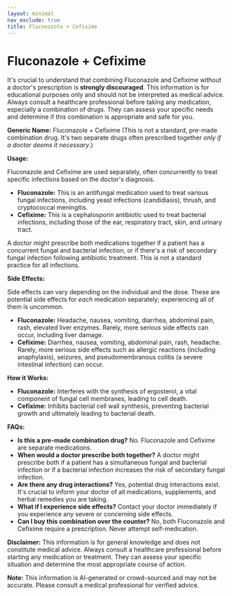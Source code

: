 ```yaml
---
layout: minimal
nav_exclude: true
title: Fluconazole + Cefixime
---
```


# Fluconazole + Cefixime

It's crucial to understand that combining Fluconazole and Cefixime without a doctor's prescription is **strongly discouraged**.  This information is for educational purposes only and should not be interpreted as medical advice.  Always consult a healthcare professional before taking any medication, especially a combination of drugs.  They can assess your specific needs and determine if this combination is appropriate and safe for you.


**Generic Name:** Fluconazole + Cefixime (This is not a standard, pre-made combination drug. It's two separate drugs often prescribed together *only if a doctor deems it necessary*.)

**Usage:**

Fluconazole and Cefixime are used separately, often concurrently to treat specific infections based on the doctor's diagnosis.

* **Fluconazole:** This is an antifungal medication used to treat various fungal infections, including yeast infections (candidiasis), thrush, and cryptococcal meningitis.
* **Cefixime:** This is a cephalosporin antibiotic used to treat bacterial infections, including those of the ear, respiratory tract, skin, and urinary tract.

A doctor might prescribe both medications together if a patient has a concurrent fungal and bacterial infection, or if there's a risk of secondary fungal infection following antibiotic treatment.  This is not a standard practice for all infections.

**Side Effects:**

Side effects can vary depending on the individual and the dose.  These are potential side effects for *each* medication separately; experiencing all of them is uncommon.

* **Fluconazole:** Headache, nausea, vomiting, diarrhea, abdominal pain, rash, elevated liver enzymes.  Rarely, more serious side effects can occur, including liver damage.
* **Cefixime:** Diarrhea, nausea, vomiting, abdominal pain, rash,  headache. Rarely, more serious side effects such as allergic reactions (including anaphylaxis), seizures, and pseudomembranous colitis (a severe intestinal infection) can occur.

**How it Works:**

* **Fluconazole:** Interferes with the synthesis of ergosterol, a vital component of fungal cell membranes, leading to cell death.
* **Cefixime:** Inhibits bacterial cell wall synthesis, preventing bacterial growth and ultimately leading to bacterial death.

**FAQs:**

* **Is this a pre-made combination drug?** No. Fluconazole and Cefixime are separate medications.
* **When would a doctor prescribe both together?**  A doctor might prescribe both if a patient has a simultaneous fungal and bacterial infection or if a bacterial infection increases the risk of secondary fungal infection.
* **Are there any drug interactions?** Yes, potential drug interactions exist.  It's crucial to inform your doctor of all medications, supplements, and herbal remedies you are taking.
* **What if I experience side effects?** Contact your doctor immediately if you experience any severe or concerning side effects.
* **Can I buy this combination over the counter?** No, both Fluconazole and Cefixime require a prescription.  Never attempt self-medication.


**Disclaimer:** This information is for general knowledge and does not constitute medical advice. Always consult a healthcare professional before starting any medication or treatment.  They can assess your specific situation and determine the most appropriate course of action.


**Note:** This information is AI-generated or crowd-sourced and may not be accurate. Please consult a medical professional for verified advice.